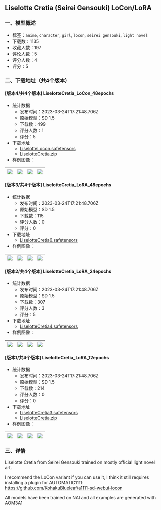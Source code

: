 ## Liselotte Cretia (Seirei Gensouki) LoCon/LoRA
### 一、模型概述

- 标签：`anime`, `character`, `girl`, `locon`, `seirei gensouki`, `light novel`
- 下载数：1135
- 收藏人数：197
- 评论人数：5
- 评分人数：4
- 评分：5

### 二、下载地址（共4个版本）

#### [版本4/共4个版本] LiselotteCretia_LoCon_48epochs

- 统计数据
  - 发布时间：2023-03-24T17:21:48.706Z
  - 原始模型：SD 1.5
  - 下载数：499
  - 评分人数：1
  - 评分：5
- 下载地址
  - [LiselotteLocon.safetensors](https://civitai.com/api/download/models/28069)
  - [LiselotteCretia.zip](https://civitai.com/api/download/models/28069?type=Training%20Data)
- 样例图像：

| <img src="https://image.civitai.com/xG1nkqKTMzGDvpLrqFT7WA/835d21ef-6289-4999-38b9-466a48f4c000/width=450/315787.jpeg" /> | <img src="https://image.civitai.com/xG1nkqKTMzGDvpLrqFT7WA/022639e8-3fb0-4f2f-04a6-285a52a06700/width=450/315750.jpeg" /> | <img src="https://image.civitai.com/xG1nkqKTMzGDvpLrqFT7WA/4e48ea7f-8519-4d4e-1b97-4cce15986600/width=450/315786.jpeg" /> | <img src="https://image.civitai.com/xG1nkqKTMzGDvpLrqFT7WA/6d08afbc-f843-4940-9424-83f55a61a900/width=450/315785.jpeg" /> |
| ---- | ---- | ---- | ---- |

#### [版本3/共4个版本] LiselotteCretia_LoRA_48epochs

- 统计数据
  - 发布时间：2023-03-24T17:21:48.706Z
  - 原始模型：SD 1.5
  - 下载数：115
  - 评分人数：0
  - 评分：0
- 下载地址
  - [LiselotteCretia6.safetensors](https://civitai.com/api/download/models/28026)
- 样例图像：

| <img src="https://image.civitai.com/xG1nkqKTMzGDvpLrqFT7WA/a3688d02-8d13-4687-45af-ee2c29969000/width=450/315063.jpeg" /> | <img src="https://image.civitai.com/xG1nkqKTMzGDvpLrqFT7WA/b34e999c-1625-480a-1934-b328f1127700/width=450/315062.jpeg" /> | <img src="https://image.civitai.com/xG1nkqKTMzGDvpLrqFT7WA/fe35ff3e-72c5-4efd-a36e-7aa0ec96ac00/width=450/315061.jpeg" /> | <img src="https://image.civitai.com/xG1nkqKTMzGDvpLrqFT7WA/76a533ac-f9b5-4afe-1550-55088d932000/width=450/315060.jpeg" /> |
| ---- | ---- | ---- | ---- |

#### [版本2/共4个版本] LiselotteCretia_LoRA_24epochs

- 统计数据
  - 发布时间：2023-03-24T17:21:48.706Z
  - 原始模型：SD 1.5
  - 下载数：307
  - 评分人数：3
  - 评分：5
- 下载地址
  - [LiselotteCretia4.safetensors](https://civitai.com/api/download/models/27025)
- 样例图像：

| <img src="https://image.civitai.com/xG1nkqKTMzGDvpLrqFT7WA/bf0084f2-2fa5-4252-b9da-eb47ae2be700/width=450/297871.jpeg" /> | <img src="https://image.civitai.com/xG1nkqKTMzGDvpLrqFT7WA/46e385b9-e9cb-4108-2b46-37530fe7df00/width=450/297870.jpeg" /> | <img src="https://image.civitai.com/xG1nkqKTMzGDvpLrqFT7WA/e04ae9ce-3b32-4506-7816-ec1150962800/width=450/297869.jpeg" /> | <img src="https://image.civitai.com/xG1nkqKTMzGDvpLrqFT7WA/8ebb8321-8143-43d7-0858-b09953bc9600/width=450/297868.jpeg" /> |
| ---- | ---- | ---- | ---- |

#### [版本1/共4个版本] LiselotteCretia_LoRA_12epochs

- 统计数据
  - 发布时间：2023-03-24T17:21:48.706Z
  - 原始模型：SD 1.5
  - 下载数：214
  - 评分人数：0
  - 评分：0
- 下载地址
  - [LiselotteCretia3.safetensors](https://civitai.com/api/download/models/26719)
  - [LiselotteCretia.zip](https://civitai.com/api/download/models/26719?type=Training%20Data)
- 样例图像：

| <img src="https://image.civitai.com/xG1nkqKTMzGDvpLrqFT7WA/ec56717c-bb93-43f5-d5e2-bba2d2e92900/width=450/294450.jpeg" /> | <img src="https://image.civitai.com/xG1nkqKTMzGDvpLrqFT7WA/d03f0bff-9fb7-4643-7ec3-cf95b3923600/width=450/294454.jpeg" /> | <img src="https://image.civitai.com/xG1nkqKTMzGDvpLrqFT7WA/2ae5240f-5fd7-4072-b69d-4454e1a14e00/width=450/294453.jpeg" /> | <img src="https://image.civitai.com/xG1nkqKTMzGDvpLrqFT7WA/1ff25fcc-2243-4c98-f06d-eddbc13bdb00/width=450/294452.jpeg" /> |
| ---- | ---- | ---- | ---- |


### 三、详情
<p>Liselotte Cretia from Seirei Gensouki trained on mostly official light novel art.</p><p>I recommend the LoCon variant if you can use it, I think it still requires installing a plugin for AUTOMATIC1111: <a target="_blank" rel="ugc" href="https://github.com/KohakuBlueleaf/a1111-sd-webui-locon">https://github.com/KohakuBlueleaf/a1111-sd-webui-locon</a></p><p></p><p>All models have been trained on NAI and all examples are generated with AOM3A1</p>